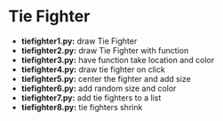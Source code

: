 Tie Fighter
================
* **tiefighter1.py:**  draw Tie Fighter
* **tiefighter2.py:**  draw Tie Fighter with function
* **tiefighter3.py:**  have function take location and color
* **tiefighter4.py:**  draw tie fighter on click
* **tiefighter5.py:**  center the fighter and add size
* **tiefighter6.py:**  add random size and color
* **tiefighter7.py:**  add tie fighters to a list
* **tiefighter8.py:**  tie fighters shrink
